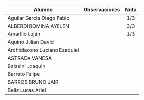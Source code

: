 | Alumno                        | Observaciones | Nota  |
| ----------------------------- | ------------- | :---: |
| Aguilar Garcia Diego Pablo    |               |  1/3  |
| ALBERDI ROMINA AYELEN         |               |  3/3  |
| Amarillo Luján                |               |  1/3  |
| Aquino Julian David           |               |       |
| Archidiacono Luciano Ezequiel |               |       |
| ASTRADA VANESA                |               |       |
| Balasini Joaquin              |               |       |
| Barreto Felipe                |               |       |
| BARROS BRUNO JAIR             |               |       |
| Beliz Lucas Ariel             |               |       |